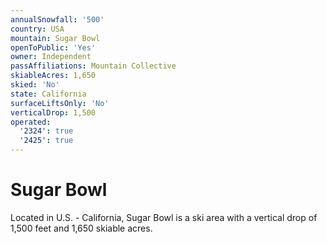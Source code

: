 ```yaml
---
annualSnowfall: '500'
country: USA
mountain: Sugar Bowl
openToPublic: 'Yes'
owner: Independent
passAffiliations: Mountain Collective
skiableAcres: 1,650
skied: 'No'
state: California
surfaceLiftsOnly: 'No'
verticalDrop: 1,500
operated:
  '2324': true
  '2425': true
---
```



# Sugar Bowl

Located in U.S. - California, Sugar Bowl is a ski area with a vertical drop of 1,500 feet and 1,650 skiable acres.
